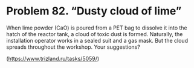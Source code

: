 # Problem 82. “Dusty cloud of lime”

When lime powder (CaO) is poured from a PET bag to dissolve it into the hatch of the reactor tank, a cloud of toxic dust is formed. Naturally, the installation operator works in a sealed suit and a gas mask. But the cloud spreads throughout the workshop. Your suggestions?

(https://www.trizland.ru/tasks/5059/)
